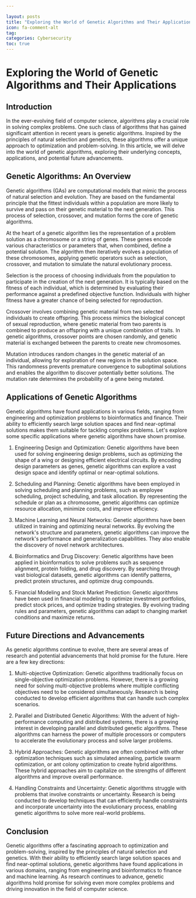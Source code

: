 ```yaml
---

layout: posts
title: "Exploring the World of Genetic Algorithms and Their Applications"
icon: fa-comment-alt
tag:      
categories: Cybersecurity
toc: true
---
```




# Exploring the World of Genetic Algorithms and Their Applications

## Introduction

In the ever-evolving field of computer science, algorithms play a crucial role in solving complex problems. One such class of algorithms that has gained significant attention in recent years is genetic algorithms. Inspired by the principles of natural selection and genetics, these algorithms offer a unique approach to optimization and problem-solving. In this article, we will delve into the world of genetic algorithms, exploring their underlying concepts, applications, and potential future advancements.

## Genetic Algorithms: An Overview

Genetic algorithms (GAs) are computational models that mimic the process of natural selection and evolution. They are based on the fundamental principle that the fittest individuals within a population are more likely to survive and pass on their genetic material to the next generation. This process of selection, crossover, and mutation forms the core of genetic algorithms.

At the heart of a genetic algorithm lies the representation of a problem solution as a chromosome or a string of genes. These genes encode various characteristics or parameters that, when combined, define a potential solution. The algorithm then iteratively evolves a population of these chromosomes, applying genetic operators such as selection, crossover, and mutation to simulate the natural evolutionary process.

Selection is the process of choosing individuals from the population to participate in the creation of the next generation. It is typically based on the fitness of each individual, which is determined by evaluating their performance against a predefined objective function. Individuals with higher fitness have a greater chance of being selected for reproduction.

Crossover involves combining genetic material from two selected individuals to create offspring. This process mimics the biological concept of sexual reproduction, where genetic material from two parents is combined to produce an offspring with a unique combination of traits. In genetic algorithms, crossover points are chosen randomly, and genetic material is exchanged between the parents to create new chromosomes.

Mutation introduces random changes in the genetic material of an individual, allowing for exploration of new regions in the solution space. This randomness prevents premature convergence to suboptimal solutions and enables the algorithm to discover potentially better solutions. The mutation rate determines the probability of a gene being mutated.

## Applications of Genetic Algorithms

Genetic algorithms have found applications in various fields, ranging from engineering and optimization problems to bioinformatics and finance. Their ability to efficiently search large solution spaces and find near-optimal solutions makes them suitable for tackling complex problems. Let's explore some specific applications where genetic algorithms have shown promise.

1. Engineering Design and Optimization: Genetic algorithms have been used for solving engineering design problems, such as optimizing the shape of a wing or designing efficient electrical circuits. By encoding design parameters as genes, genetic algorithms can explore a vast design space and identify optimal or near-optimal solutions.

2. Scheduling and Planning: Genetic algorithms have been employed in solving scheduling and planning problems, such as employee scheduling, project scheduling, and task allocation. By representing the schedule or plan as a chromosome, genetic algorithms can optimize resource allocation, minimize costs, and improve efficiency.

3. Machine Learning and Neural Networks: Genetic algorithms have been utilized in training and optimizing neural networks. By evolving the network's structure and parameters, genetic algorithms can improve the network's performance and generalization capabilities. They also enable the discovery of novel network architectures.

4. Bioinformatics and Drug Discovery: Genetic algorithms have been applied in bioinformatics to solve problems such as sequence alignment, protein folding, and drug discovery. By searching through vast biological datasets, genetic algorithms can identify patterns, predict protein structures, and optimize drug compounds.

5. Financial Modeling and Stock Market Prediction: Genetic algorithms have been used in financial modeling to optimize investment portfolios, predict stock prices, and optimize trading strategies. By evolving trading rules and parameters, genetic algorithms can adapt to changing market conditions and maximize returns.

## Future Directions and Advancements

As genetic algorithms continue to evolve, there are several areas of research and potential advancements that hold promise for the future. Here are a few key directions:

1. Multi-objective Optimization: Genetic algorithms traditionally focus on single-objective optimization problems. However, there is a growing need for solving multi-objective problems where multiple conflicting objectives need to be considered simultaneously. Research is being conducted to develop efficient algorithms that can handle such complex scenarios.

2. Parallel and Distributed Genetic Algorithms: With the advent of high-performance computing and distributed systems, there is a growing interest in developing parallel and distributed genetic algorithms. These algorithms can harness the power of multiple processors or computers to accelerate the evolutionary process and solve larger problems.

3. Hybrid Approaches: Genetic algorithms are often combined with other optimization techniques such as simulated annealing, particle swarm optimization, or ant colony optimization to create hybrid algorithms. These hybrid approaches aim to capitalize on the strengths of different algorithms and improve overall performance.

4. Handling Constraints and Uncertainty: Genetic algorithms struggle with problems that involve constraints or uncertainty. Research is being conducted to develop techniques that can efficiently handle constraints and incorporate uncertainty into the evolutionary process, enabling genetic algorithms to solve more real-world problems.

## Conclusion

Genetic algorithms offer a fascinating approach to optimization and problem-solving, inspired by the principles of natural selection and genetics. With their ability to efficiently search large solution spaces and find near-optimal solutions, genetic algorithms have found applications in various domains, ranging from engineering and bioinformatics to finance and machine learning. As research continues to advance, genetic algorithms hold promise for solving even more complex problems and driving innovation in the field of computer science.